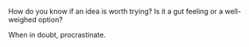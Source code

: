 How do you know if an idea is worth trying? Is it a gut feeling or a
well-weighed option?

When in doubt, procrastinate.
